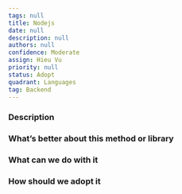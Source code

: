 ```yaml
---
tags: null
title: Nodejs
date: null
description: null
authors: null
confidence: Moderate
assign: Hieu Vu
priority: null
status: Adopt
quadrant: Languages
tag: Backend
---
```


<!-- table_of_contents 2da2e2b3-ac42-45d9-a959-259307597f49 -->

### Description

### What’s better about this method or library

### What can we do with it

### How should we adopt it

<!-- child_database 0deb9b75-5fe6-4346-b364-c55519f3154a -->
